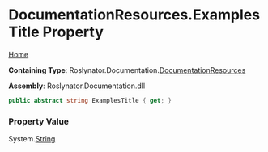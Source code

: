 <a name="_top"></a>

# DocumentationResources\.ExamplesTitle Property

[Home](../../../../README.md#_top)

**Containing Type**: Roslynator\.Documentation\.[DocumentationResources](../README.md#_top)

**Assembly**: Roslynator\.Documentation\.dll

```csharp
public abstract string ExamplesTitle { get; }
```

### Property Value

System\.[String](https://docs.microsoft.com/en-us/dotnet/api/system.string)

